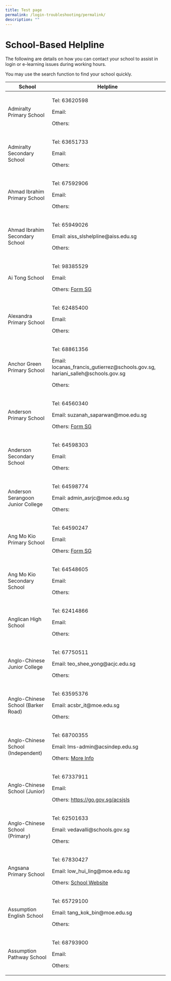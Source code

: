 ```yaml
---
title: Test page
permalink: /login-troubleshooting/permalink/
description: ""
---
```

<h1 class="page-title">School-Based Helpline</h1>
                <p>
                  The following are details on how you can contact your school to assist in login or
                  e-learning issues during working hours.
                </p>
                <p>You may use the search function to find your school quickly.</p>

<table>
<thead><tr>
	<th>School</th>
	<th>Helpline</th>
</tr>
</thead>
<tbody><tr>
	<td>Admiralty Primary School</td>
                    <td>
                      <p>Tel: 63620598</p>
                      <p>Email:</p>
                      <p>Others:</p>
                    </td>
                  </tr>
                  <tr>
                    <td>Admiralty Secondary School</td>
                    <td>
                      <p>Tel: 63651733</p>
                      <p>Email:</p>
                      <p>Others:</p>
                    </td>
                  </tr>
                  <tr>
                    <td>Ahmad Ibrahim Primary School</td>
                    <td>
                      <p>Tel: 67592906</p>
                      <p>Email:</p>
                      <p>Others:</p>
                    </td>
                  </tr>
                  <tr>
                    <td>Ahmad Ibrahim Secondary School</td>
                    <td>
                      <p>Tel: 65949026</p>
                      <p>Email: aiss_slshelpline@aiss.edu.sg</p>
                      <p>
                        Others:
                      </p>
                    </td>
									</tr>
                  <tr>
                    <td>Ai Tong School</td>
                    <td>
                      <p>Tel: 98385529</p>
                      <p>Email:</p>
                      <p>Others: <a href='https://go.gov.sg/ats-sls-studenticon-issues'>Form SG</a></p>
                    </td>
                  </tr>
                  <tr>
                    <td>Alexandra Primary School</td>
                    <td>
                      <p>Tel: 62485400</p>
                      <p>Email:</p>
                      <p>
                        Others:
                      </p>
                    </td>
                  </tr>
                  <tr>
                    <td>Anchor Green Primary School</td>
                    <td>
                      <p>Tel: 68861356</p>
                      <p>Email: locanas_francis_gutierrez@schools.gov.sg, hariani_salleh@schools.gov.sg</p>
                      <p>
                        Others:
                      </p>
                    </td>
                  </tr>
                  <tr>
                    <td>Anderson Primary School</td>
                    <td>
                      <p>Tel: 64560340</p>
                      <p>Email: suzanah_saparwan@moe.edu.sg</p>
                      <p>
                        Others: <a href='https://form.gov.sg/#!/5d7e0dd328467500121f6aab'>Form SG</a>
                      </p>
                    </td>
                  </tr>
                  <tr>
                    <td>Anderson Secondary School</td>
                    <td>
                      <p>Tel: 64598303</p>
                      <p>Email:</p>
                      <p>
                        Others:
                      </p>
                    </td>
                  </tr>
                  <tr>
                    <td>Anderson Serangoon Junior College</td>
                    <td>
                      <p>Tel: 64598774</p>
                      <p>Email: admin_asrjc@moe.edu.sg</p>
                      <p>
                        Others:
                      </p>
                    </td>
                  </tr>
                  <tr>
                    <td>Ang Mo Kio Primary School</td>
                    <td>
                      <p>Tel: 64590247</p>
                      <p>Email:</p>
                      <p>
                        Others: <a href='https://go.gov.sg/amkpslshelp'>Form SG</a>
                      </p>
                    </td>
                  </tr>
                  <tr>
                    <td>Ang Mo Kio Secondary School</td>
                    <td>
                      <p>Tel: 64548605</p>
                      <p>Email:</p>
                      <p>
                        Others:
                      </p>
                    </td>
                  </tr>
                  <tr>
                    <td>Anglican High School</td>
                    <td>
                      <p>Tel: 62414866</p>
                      <p>Email:</p>
                      <p>
                        Others:
                      </p>
                    </td>
                  </tr>
                  <tr>
                    <td>Anglo-Chinese Junior College</td>
                    <td>
                      <p>Tel: 67750511</p>
                      <p>Email: teo_shee_yong@acjc.edu.sg</p>
                      <p>
                        Others:
                      </p>
                    </td>
                  </tr>
                  <tr>
                    <td>Anglo-Chinese School (Barker Road)</td>
                    <td>
                      <p>Tel: 63595376</p>
                      <p>Email: acsbr_it@moe.edu.sg</p>
                      <p>
                        Others:
                      </p>
                    </td>
                  </tr>
                  <tr>
                    <td>Anglo-Chinese School (Independent)</td>
                    <td>
                      <p>Tel: 68700355</p>
                      <p>Email: lms-admin@acsindep.edu.sg</p>
                      <p>
                        Others: <a href="https://www.acsindep.moe.edu.sg/for-students/singapore-student-learning-space/">More Info</a>
                      </p>
                    </td>
                  </tr>
                  <tr>
                    <td>Anglo-Chinese School (Junior)</td>
                    <td>
                      <p>Tel: 67337911</p>
                      <p>Email:</p>
                      <p>
                        Others: <a href="https://go.gov.sg/acsjsls">https://go.gov.sg/acsjsls</a>
                      </p>
                    </td>
                  </tr>
                  <tr>
                    <td>Anglo-Chinese School (Primary)</td>
                    <td>
                      <p>Tel: 62501633</p>
                      <p>Email: vedavalli@schools.gov.sg</p>
                      <p>
                        Others:
                      </p>
                    </td>
                  </tr>
                  <tr>
                    <td>Angsana Primary School</td>
                    <td>
                      <p>Tel: 67830427</p>
                      <p>Email: low_hui_ling@moe.edu.sg</p>
                      <p>
                        Others: <a href="https://angsanapri.moe.edu.sg/quicklinks/sls-student-learning-space">School Website</a></p>
                    </td>
                  </tr>
                  <tr>
                    <td>Assumption English School</td>
                    <td>
                      <p>Tel: 65729100</p>
                      <p>Email: tang_kok_bin@moe.edu.sg</p>
                      <p>
                        Others:
                      </p>
                    </td>
                  </tr>
                  <tr>
                    <td>Assumption Pathway School</td>
                    <td>
                      <p>Tel: 68793900</p>
                      <p>Email:</p>
                      <p>
                        Others:
                      </p>
                    </td>
                  </tr>
 </tbody>
              </table>